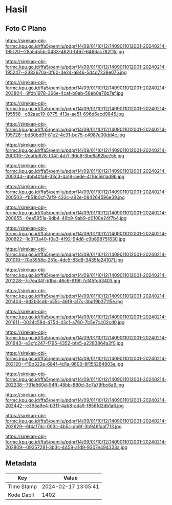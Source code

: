 # Hasil

## Foto C Plano

https://sirekap-obj-formc.kpu.go.id/ffa5/pemilu/pdpr/14/09/01/10/12/1409011012001-20240214-195120--28a5d55b-0433-4620-bf67-6466ac782f15.jpg

https://sirekap-obj-formc.kpu.go.id/ffa5/pemilu/pdpr/14/09/01/10/12/1409011012001-20240214-195247--2382670a-0f60-4e24-a846-5d4d7238e075.jpg

https://sirekap-obj-formc.kpu.go.id/ffa5/pemilu/pdpr/14/09/01/10/12/1409011012001-20240214-203804--9fdb1978-366e-4caf-b8ab-58eb0a76b7ef.jpg

https://sirekap-obj-formc.kpu.go.id/ffa5/pemilu/pdpr/14/09/01/10/12/1409011012001-20240214-195558--c82aac19-8775-413a-ae51-696d6ecd9845.jpg

https://sirekap-obj-formc.kpu.go.id/ffa5/pemilu/pdpr/14/09/01/10/12/1409011012001-20240214-195728--bd30bd91-81e2-4c31-bc75-c4987e00dd4c.jpg

https://sirekap-obj-formc.kpu.go.id/ffa5/pemilu/pdpr/14/09/01/10/12/1409011012001-20240214-200010--2ea0d678-f04f-4d7f-96c6-3be6a92be755.jpg

https://sirekap-obj-formc.kpu.go.id/ffa5/pemilu/pdpr/14/09/01/10/12/1409011012001-20240214-200344--4bb40fa9-33c3-4a18-aede-4116c561ad9b.jpg

https://sirekap-obj-formc.kpu.go.id/ffa5/pemilu/pdpr/14/09/01/10/12/1409011012001-20240214-200503--fb51b0cf-7af9-433c-a92e-084264596e39.jpg

https://sirekap-obj-formc.kpu.go.id/ffa5/pemilu/pdpr/14/09/01/10/12/1409011012001-20240214-200655--0ea5951a-9db4-46b9-9ab9-d0108e24f7b4.jpg

https://sirekap-obj-formc.kpu.go.id/ffa5/pemilu/pdpr/14/09/01/10/12/1409011012001-20240214-200822--1c973a40-f0a3-4f92-94d6-c9b898751630.jpg

https://sirekap-obj-formc.kpu.go.id/ffa5/pemilu/pdpr/14/09/01/10/12/1409011012001-20240214-201010--70e3958e-251c-4dc5-83d8-3435fe241071.jpg

https://sirekap-obj-formc.kpu.go.id/ffa5/pemilu/pdpr/14/09/01/10/12/1409011012001-20240214-201228--7c7ea34f-b1bd-46c6-919f-7cf45fd53403.jpg

https://sirekap-obj-formc.kpu.go.id/ffa5/pemilu/pdpr/14/09/01/10/12/1409011012001-20240214-201404--6d2b0cdb-b55c-46f9-a17c-3bdf9b37115e.jpg

https://sirekap-obj-formc.kpu.go.id/ffa5/pemilu/pdpr/14/09/01/10/12/1409011012001-20240214-201611--0024c58d-4754-43c1-a760-7b5e7c402cd0.jpg

https://sirekap-obj-formc.kpu.go.id/ffa5/pemilu/pdpr/14/09/01/10/12/1409011012001-20240214-201943--e3cfc247-f795-4352-bfe5-a2283864a2f0.jpg

https://sirekap-obj-formc.kpu.go.id/ffa5/pemilu/pdpr/14/09/01/10/12/1409011012001-20240214-202120--f10b322e-684f-4d1a-9600-8f155264903a.jpg

https://sirekap-obj-formc.kpu.go.id/ffa5/pemilu/pdpr/14/09/01/10/12/1409011012001-20240214-202238--791e560d-94ff-48bb-880d-3c7a79fbc6a9.jpg

https://sirekap-obj-formc.kpu.go.id/ffa5/pemilu/pdpr/14/09/01/10/12/1409011012001-20240214-202442--e395a9e4-b311-4ab8-ada9-f856fd2db1a6.jpg

https://sirekap-obj-formc.kpu.go.id/ffa5/pemilu/pdpr/14/09/01/10/12/1409011012001-20240214-202629--6f4af7dc-003c-4b5c-ab6f-3b946faaf713.jpg

https://sirekap-obj-formc.kpu.go.id/ffa5/pemilu/pdpr/14/09/01/10/12/1409011012001-20240214-202809--09357281-3b3c-4459-a1d9-9307e494333a.jpg


## Metadata

| Key        | Value               |
| ---------- | ------------------- |
| Time Stamp | 2024-02-17 13:05:41 |
| Kode Dapil | 1402                |



